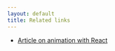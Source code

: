 ```yaml
---
layout: default
title: Related links
---
```


* [Article on animation with React](https://philna.sh/blog/2018/09/27/techniques-for-animating-on-the-canvas-in-react/)
